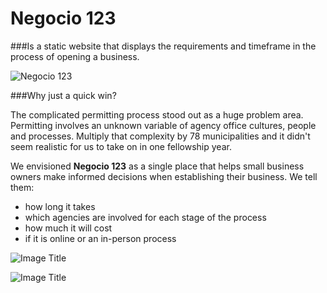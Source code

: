 # **Negocio 123**
###Is a static website that displays the requirements and timeframe in the process of opening a business.

![Negocio 123](http://cl.ly/image/1K0o1l3z1M1j/Slides_Negocio_Venn_Fit.png)

###Why just a quick win?

The complicated permitting process stood out as a huge problem area. Permitting involves an unknown variable of agency office cultures, people and processes. Multiply that complexity by 78 municipalities and it didn't seem realistic for us to take on in one fellowship year.

We envisioned **Negocio 123** as a single place that helps small business owners make informed decisions when establishing their business. We tell them:
* how long it takes
* which agencies are involved for each stage of the process
* how much it will cost
* if it is online or an in-person process

![Image Title](http://cl.ly/image/1j3I412l2H20/Screen%20Shot%202014-06-05%20at%208.12.46%20PM.png)

![Image Title](http://cl.ly/Vweo/pasted-from-clipboard.png)
